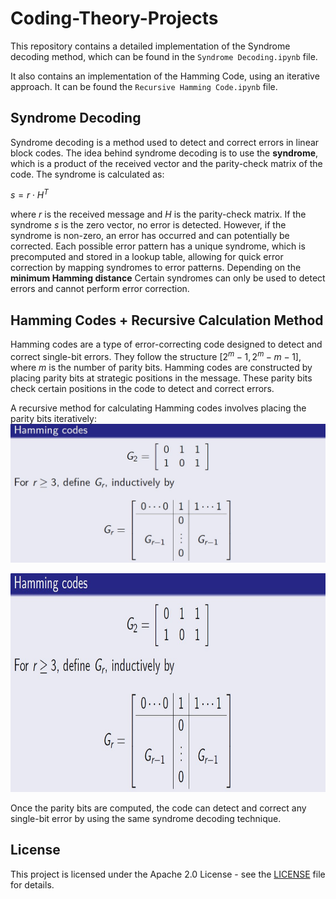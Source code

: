 # Coding-Theory-Projects

This repository contains a detailed implementation of the Syndrome decoding method, which can be found in the `Syndrome Decoding.ipynb` file. 

It also contains an implementation of the Hamming Code, using an iterative approach. It can be found the `Recursive Hamming Code.ipynb` file.


## Syndrome Decoding

Syndrome decoding is a method used to detect and correct errors in linear block codes. The idea behind syndrome decoding is to use the **syndrome**, which is a product of the received vector and the parity-check matrix of the code. The syndrome is calculated as:

$`s = r \cdot H^T`$

where $`r`$ is the received message and $`H`$ is the parity-check matrix. If the syndrome $`s`$ is the zero vector, no error is detected. However, if the syndrome is non-zero, an error has occurred and can potentially be corrected. Each possible error pattern has a unique syndrome, which is precomputed and stored in a lookup table, allowing for quick error correction by mapping syndromes to error patterns. Depending on the **minimum Hamming distance** Certain syndromes can only be used to detect errors and cannot perform error correction.


## Hamming Codes + Recursive Calculation Method

Hamming codes are a type of error-correcting code designed to detect and correct single-bit errors. They follow the structure $`[2^m - 1, 2^m - m - 1]`$, where $`m`$ is the number of parity bits. Hamming codes are constructed by placing parity bits at strategic positions in the message. These parity bits check certain positions in the code to detect and correct errors. 

A recursive method for calculating Hamming codes involves placing the parity bits iteratively:
![hamming recursive](hamming_recursive.jpg)

<p align="center">
  <img height=350 src="hamming_recursive.jpg" >
</p>

Once the parity bits are computed, the code can detect and correct any single-bit error by using the same syndrome decoding technique.


## License
This project is licensed under the Apache 2.0 License - see the [LICENSE](LICENSE) file for details.
